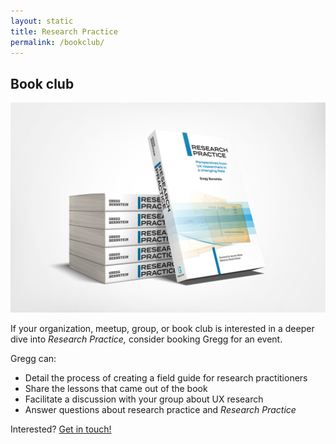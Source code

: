 ```yaml
---
layout: static
title: Research Practice
permalink: /bookclub/
---
```


## Book club

![Research Practice](/assets/images/book_cover.png "Research Practice cover image")

If your organization, meetup, group, or book club is interested in a deeper dive into *Research Practice,* consider booking Gregg for an event.

Gregg can:
* Detail the process of creating a field guide for research practitioners
* Share the lessons that came out of the book
* Facilitate a discussion with your group about UX research
* Answer questions about research practice and *Research Practice*

Interested? [Get in touch!](../contact)

